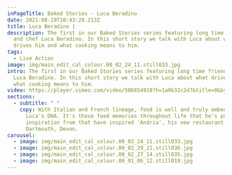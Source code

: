 ```yaml
---
inPageTitle: Baked Stories - Luca Beradino
date: 2021-08-19T10:43:29.213Z
title: Luca Beradino |
description: The first in our Baked Stories series featuring long time friend
  and chef Luca Beradino. In this short story we talk with Luca about what
  drives him and what cooking means to him.
tags:
  - Live Action
image: img/main_edit_cal_colour.00_02_24_11.still033.jpg
intro: The first in our Baked Stories series featuring long time friend and chef
  Luca Beradino. In this short story we talk with Luca about what drives him and
  what cooking means to him.
video: https://player.vimeo.com/video/586854918?h=1a0b32c2d7&title=0&byline=0&portrait=0
sections:
  - subtitle: " "
    copy: With Italian and French lineage, food is well and truly embedded into
      Luca's DNA. It's those food memories throughout life that he's pulled
      inspiration from that have inspired 'Andria', his new restaurant based in
      Dartmouth, Devon.
carousel:
  - image: img/main_edit_cal_colour.00_02_24_11.still033.jpg
  - image: img/main_edit_cal_colour.00_02_29_21.still036.jpg
  - image: img/main_edit_cal_colour.00_02_27_14.still035.jpg
  - image: img/main_edit_cal_colour.00_01_06_12.still019.jpg
---
```

